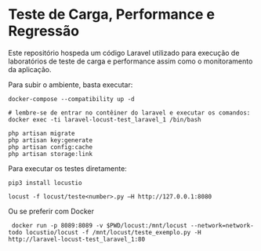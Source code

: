 # Teste de Carga, Performance e Regressão
Este repositório hospeda um código Laravel utilizado para execução de laboratórios de teste de carga e performance assim como o monitoramento da aplicação.

Para subir o ambiente, basta executar:
```
docker-compose --compatibility up -d

# lembre-se de entrar no contêiner do laravel e executar os comandos:
docker exec -ti laravel-locust-test_laravel_1 /bin/bash

php artisan migrate
php artisan key:generate
php artisan config:cache
php artisan storage:link
```

Para executar os testes diretamente:

```
pip3 install locustio

locust -f locust/teste<number>.py –H http://127.0.0.1:8080

```

Ou se preferir com Docker

```
 docker run -p 8089:8089 -v $PWD/locust:/mnt/locust --network=network-todo locustio/locust -f /mnt/locust/teste_exemplo.py -H http://laravel-locust-test_laravel_1:80
```

